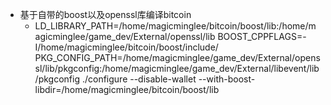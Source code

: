 - 基于自带的boost以及openssl库编译bitcoin
    * LD_LIBRARY_PATH=/home/magicminglee/bitcoin/boost/lib:/home/magicminglee/game_dev/External/openssl/lib BOOST_CPPFLAGS=-I/home/magicminglee/bitcoin/boost/include/ PKG_CONFIG_PATH=/home/magicminglee/game_dev/External/openssl/lib/pkgconfig:/home/magicminglee/game_dev/External/libevent/lib/pkgconfig ./configure --disable-wallet --with-boost-libdir=/home/magicminglee/bitcoin/boost/lib
